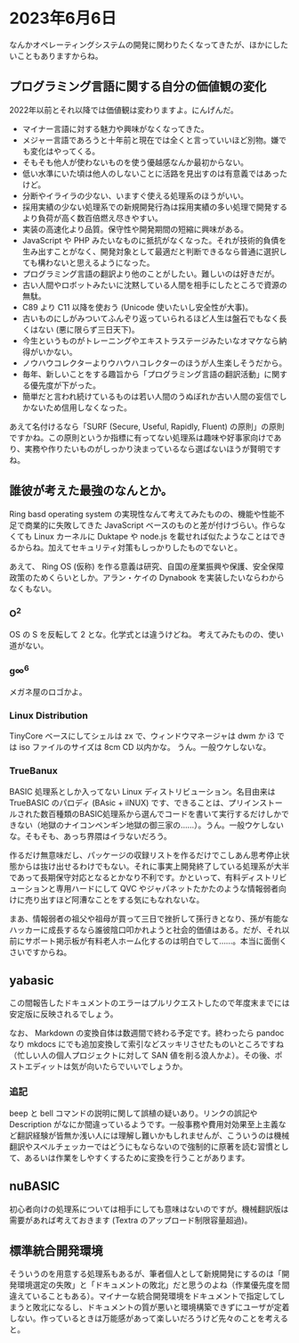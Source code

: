 # 2023年6月6日

なんかオペレーティングシステムの開発に関わりたくなってきたが、ほかにしたいこともありますからね。

## プログラミング言語に関する自分の価値観の変化

2022年以前とそれ以降では価値観は変わりますよ。にんげんだ。

* マイナー言語に対する魅力や興味がなくなってきた。
* メジャー言語であろうと十年前と現在では全くと言っていいほど別物。嫌でも変化はやってくる。
* そもそも他人が使わないものを使う優越感なんか最初からない。
* 低い水準にいた頃は他人のしないことに活路を見出すのは有意義ではあったけど。
* 分断やイライラの少ない、いますぐ使える処理系のほうがいい。
* 採用実績の少ない処理系での新規開発行為は採用実績の多い処理で開発するより負荷が高く数百倍燃え尽きやすい。
* 実装の高速化より品質。保守性や開発期間の短縮に興味がある。
* JavaScript や PHP みたいなものに抵抗がなくなった。それが技術的負債を生み出すことがなく、開発対象として最適だと判断できるなら普通に選択しても構わないと思えるようになった。
* プログラミング言語の翻訳より他のことがしたい。難しいのは好きだが。
* 古い人間やロボットみたいに沈黙している人間を相手にしたところで資源の無駄。
* C89 より C11 以降を使おう (Unicode 使いたいし安全性が大事)。
* 古いものにしがみついてふんぞり返っていられるほど人生は盤石でもなく長くはない (悪に限らず三日天下)。
* 今生というものがトレーニングやエキストラステージみたいなオマケなら納得がいかない。
* ノウハウコレクターよりウハウハコレクターのほうが人生楽しそうだから。
* 毎年、新しいことをする趣旨から「プログラミング言語の翻訳活動」に関する優先度が下がった。
* 簡単だと言われ続けているものは若い人間のうぬぼれか古い人間の妄信でしかないため信用しなくなった。

あえて名付けるなら「SURF (Secure, Useful, Rapidly, Fluent) の原則」の原則ですかね。この原則というか指標に有ってない処理系は趣味や好事家向けであり、実務や作りたいものがしっかり決まっているなら選ばないほうが賢明ですね。

## 誰彼が考えた最強のなんとか。

Ring basd operating system の実現性なんて考えてみたものの、機能や性能不足で商業的に失敗してきた JavaScript ベースのものと差が付けづらい。作らなくても Linux カーネルに Duktape や node.js を載せれば似たようなことはできるからね。加えてセキュリティ対策もしっかりしたものでないと。

あえて、 Ring OS (仮称) を作る意義は研究、自国の産業振興や保護、安全保障政策のためくらいとしか。アラン・ケイの Dynabook を実装したいならわからなくもない。

### O<sup>2</sup> 

OS の S を反転して 2 とな。化学式とは違うけどね。
考えてみたものの、使い道がない。


### g∞<sup>6</sup> 

メガネ屋のロゴかよ。


### Linux Distribution

TinyCore ベースにしてシェルは zx で、ウィンドウマネージャは dwm か i3 では
iso ファイルのサイズは 8cm CD 以内かな。
うん。一般ウケしないな。

### TrueBanux
BASIC 処理系としか入ってない Linux ディストリビューション。名目由来はTrueBASIC のパロディ (BAsic + ilNUX) です、できることは、プリインストールされた数百種類のBASIC処理系から選んでコードを書いて実行するだけしかできない（地獄のナイコンペンギン地獄の御三家の……）。うん。一般ウケしないな。そもそも、あっち界隈はイラないだろう。

作るだけ無意味だし、パッケージの収録リストを作るだけでこしあん思考停止状態からは抜け出せるわけでもない。それに事実上開発終了している処理系が大半であって長期保守対応となるとかなり不利です。かといって、有料ディストリビューションと専用ハードにして QVC やジャパネットたかたのような情報弱者向けに売り出すほど阿漕なことをする気にもなれないな。

まあ、情報弱者の祖父や祖母が買って三日で挫折して孫行きとなり、孫が有能なハッカーに成長するなら誰彼陰口叩かれようと社会的価値はある。だが、それ以前にサポート掲示板が有料老人ホーム化するのは明白でして……。本当に面倒くさいですからね。

## yabasic
この間報告したドキュメントのエラーはプルリクエストしたので年度末までには安定版に反映されるでしょう。

なお、 Markdown の変換自体は数週間で終わる予定です。終わったら pandoc なり mkdocs にでも追加変換して索引などスッキリさせたものいところですね（忙しい人の個人プロジェクトに対して SAN 値を削る浪人かよ）。その後、ポストエディットは気が向いたらでいいでしょうか。

### 追記
beep と bell コマンドの説明に関して誤植の疑いあり。リンクの誤記や Description がなにか間違っているようです。一般事務や費用対効果至上主義など翻訳経験が皆無か浅い人には理解し難いかもしれませんが、こういうのは機械翻訳やスペルチェッカーではどうにもならないので強制的に原著を読む習慣として、あるいは作業をしやすくするために変換を行うことがあります。

## nuBASIC
初心者向けの処理系については相手にしても意味はないのですが。機械翻訳版は需要があれば考えておきます (Textra のアップロード制限容量超過)。


## 標準統合開発環境
そういうのを用意する処理系もあるが、筆者個人として新規開発にするのは「開発環境選定の失敗」と「ドキュメントの敗北」だと思うのよね（作業優先度を間違えていることもある）。マイナーな統合開発環境をドキュメントで指定してしまうと敗北になるし、ドキュメントの質が悪いと環境構築できずにユーザが定着しない。作っているときは万能感があって楽しいだろうけど先々のことを考えると。

